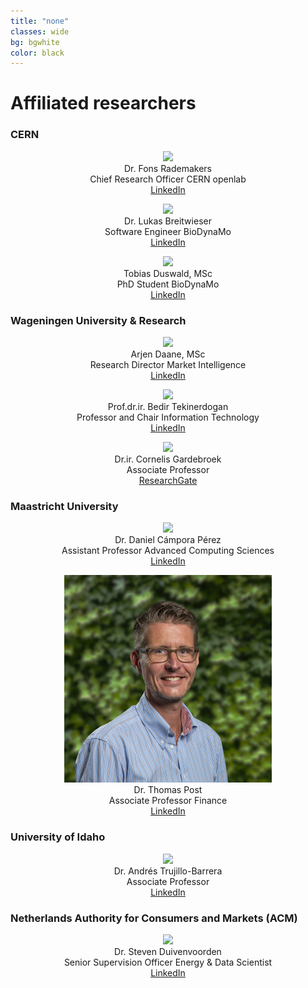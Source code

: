 ```yaml
---
title: "none"
classes: wide
bg: bgwhite
color: black
---
```


# Affiliated researchers

### CERN

<center>

<figure class="affiliated">
  <div class="affiliated-img-wrapper">
    <img src="https://media.licdn.com/dms/image/C5603AQHw1Qu1rVJKZQ/profile-displayphoto-shrink_800_800/0/1517696516845?e=1681344000&v=beta&t=2yq3BsTs9huKQc0vhi8OMzs4L2lCRNhkhECczm0Qw6Y">
  </div>
  <figcaption>
    <span class="affiliated-name">Dr. Fons Rademakers</span><br>Chief Research Officer CERN openlab
    <br>
    <a href="https://ch.linkedin.com/in/fonsrademakers/"><i class="fa fa-linkedin-square"></i> LinkedIn</a>
  </figcaption>
</figure>

<figure class="affiliated">
  <div class="affiliated-img-wrapper">
    <img src="https://i1.rgstatic.net/ii/profile.image/11431281113704873-1674040091711_Q512/Lukas-Breitwieser.jpg">
  </div>
  <figcaption>
    <span class="affiliated-name">Dr. Lukas Breitwieser</span><br>Software Engineer BioDynaMo
    <br>
    <a href="https://www.linkedin.com/in/lukasbreitwieser/"><i class="fa fa-linkedin-square"></i> LinkedIn</a>
  </figcaption>
</figure>

<figure class="affiliated">
  <div class="affiliated-img-wrapper">
    <img src="https://media.licdn.com/dms/image/C4D03AQEwTP0xg55htg/profile-displayphoto-shrink_800_800/0/1587628280663?e=1681344000&v=beta&t=2ZyFPx2od1SupdaMG6opxV5p1CUxuyZQnELIwABMUOA">
  </div>
  <figcaption>
    <span class="affiliated-name">Tobias Duswald, MSc</span><br>PhD Student BioDynaMo
    <br>
    <a href="https://www.linkedin.com/in/tobias-duswald-8a5726158/?originalSubdomain=de"><i class="fa fa-linkedin-square"></i> LinkedIn</a>
  </figcaption>
</figure>

</center>

### Wageningen University & Research

<center>

<figure class="affiliated">
  <div class="affiliated-img-wrapper">
    <img src="https://media.licdn.com/dms/image/C5603AQGnOfEPKjKlMw/profile-displayphoto-shrink_800_800/0/1517447945298?e=1680739200&v=beta&t=9Y8sSNuGAtXTzn_6lc6cPZmoGH68qhKYgIh3IH5mefk">
  </div>
  <figcaption>
    <span class="affiliated-name">Arjen Daane, MSc</span><br>Research Director Market Intelligence
    <br>
    <a href="https://www.linkedin.com/in/arjen-daane-04705447/"><i class="fa fa-linkedin-square"></i> LinkedIn</a>
  </figcaption>
</figure>

<figure class="affiliated">
  <div class="affiliated-img-wrapper">
    <img src="https://www.vcard.wur.nl/WebServices/GetMedia.ashx?id=64013">
  </div>
  <figcaption>
    <span class="affiliated-name">Prof.dr.ir. Bedir Tekinerdogan</span><br>Professor and Chair Information Technology
    <br>
    <a href="https://nl.linkedin.com/in/bedir"><i class="fa fa-linkedin-square"></i> LinkedIn</a>
  </figcaption>
</figure>

<figure class="affiliated">
  <div class="affiliated-img-wrapper">
    <img src="https://www.vcard.wur.nl/WebServices/GetMedia.ashx?id=3389">
  </div>
  <figcaption>
    <span class="affiliated-name">Dr.ir. Cornelis Gardebroek</span><br>Associate Professor
    <br>
    <a href="https://www.researchgate.net/profile/Cornelis-Gardebroek"><i class="fa-brands fa-researchgate"></i> ResearchGate</a>
  </figcaption>
</figure>

</center>

### Maastricht University

<center>

<figure class="affiliated">
  <div class="affiliated-img-wrapper">
    <img src="https://www.maastrichtuniversity.nl/sites/default/files/styles/text_with_image_tablet_portrait/public/profile/p70066811/p70066811_foto_maastricht.jpg?itok=rqZXTfX0&timestamp=1675108802">
  </div>
  <figcaption>
    <span class="affiliated-name">Dr. Daniel Cámpora Pérez</span><br>Assistant Professor Advanced Computing Sciences
    <br>
    <a href="https://www.linkedin.com/in/dcampora/"><i class="fa fa-linkedin-square"></i> LinkedIn</a>
  </figcaption>
</figure>

<figure class="affiliated">
  <div class="affiliated-img-wrapper">
    <img src="assets/images/thomas-post.png">
  </div>
  <figcaption>
    <span class="affiliated-name">Dr. Thomas Post</span><br>Associate Professor Finance
    <br>
    <a href="https://nl.linkedin.com/in/thomas-post-56987b25"><i class="fa fa-linkedin-square"></i> LinkedIn</a>
  </figcaption>
</figure>

</center>

### University of Idaho

<center>

<figure class="affiliated">
  <div class="affiliated-img-wrapper">
    <img src="https://media.licdn.com/dms/image/C4E03AQFS9GDHMQ-vsw/profile-displayphoto-shrink_800_800/0/1614844265349?e=1680739200&v=beta&t=E-84Ea8hxd-63JPtAtNFP910lNJUp_YYwtB2rxzKACk">
  </div>
  <figcaption>
    <span class="affiliated-name">Dr. Andrés Trujillo-Barrera</span><br>Associate Professor
    <br>
    <a href="https://www.linkedin.com/in/andres-trujillo-barrera/"><i class="fa fa-linkedin-square"></i> LinkedIn</a>
  </figcaption>
</figure>

</center>

### Netherlands Authority for Consumers and Markets (ACM)

<center>

<figure class="affiliated">
  <div class="affiliated-img-wrapper">
    <img src="https://media.licdn.com/dms/image/C5603AQEf6WvdQ4RVEQ/profile-displayphoto-shrink_800_800/0/1517859510540?e=1680739200&v=beta&t=jMFqBtl2ZgaWNBDcWvSYJi3JTKkGD6fvx0-caAb-6x4">
  </div>
  <figcaption>
    <span class="affiliated-name">Dr. Steven Duivenvoorden</span><br>Senior Supervision Officer Energy & Data Scientist
    <br>
    <a href="https://www.linkedin.com/in/steven-duivenvoorden-813b8714a/"><i class="fa fa-linkedin-square"></i> LinkedIn</a>
  </figcaption>
</figure>

</center>
